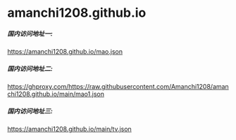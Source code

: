 # amanchi1208.github.io

##### 国内访问地址一:
https://amanchi1208.github.io/mao.json

##### 国内访问地址二:
https://ghproxy.com/https://raw.githubusercontent.com/Amanchi1208/amanchi1208.github.io/main/mao1.json


##### 国内访问地址三:
https://amanchi1208.github.io/main/tv.json
